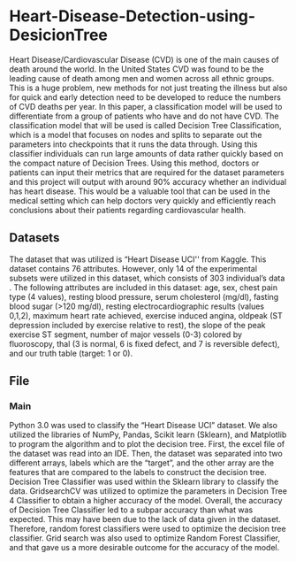 # Heart-Disease-Detection-using-DesicionTree
Heart Disease/Cardiovascular Disease (CVD) is one of the main causes of death around the world. In the United States CVD was found to be the leading cause of death among men and women across all ethnic groups. This is a huge problem, new methods for not just treating the illness but also for quick and early detection need to be developed to reduce the numbers of CVD deaths per year. In this paper, a classification model will be used to differentiate from a group of patients who have and do not have CVD. The classification model that will be used is called Decision Tree Classification, which is a model that focuses on nodes and splits to separate out the parameters into checkpoints that it runs the data through. Using this classifier individuals can run large amounts of data rather quickly based on the compact nature of Decision Trees. Using this method, doctors or patients can input their metrics that are required for the dataset parameters and this project will output with around 90% accuracy whether an individual has heart disease. This would be a valuable tool that can be used in the medical setting which can help doctors very quickly and efficiently reach conclusions about their patients regarding cardiovascular health.
## Datasets
The dataset that was utilized is “Heart Disease UCI'' from Kaggle. This dataset contains 76 attributes. However, only 14 of the experimental subsets were utilized in this dataset, which consists of 303 individual’s data . The following attributes are included in this dataset: age, sex, chest pain type (4 values), resting blood pressure, serum cholesterol (mg/dl), fasting blood sugar (>120 mg/dl), resting electrocardiographic results (values 0,1,2), maximum heart rate achieved, exercise induced angina, oldpeak (ST depression included by exercise relative to rest), the slope of the peak exercise ST segment, number of major vessels (0-3) colored by fluoroscopy, thal (3 is normal, 6 is fixed defect, and 7 is reversible defect), and our truth table (target: 1 or 0). 
## File
### Main
Python 3.0 was used to classify the “Heart Disease UCI” dataset. We also utilized the libraries of NumPy, Pandas, Scikit learn (Sklearn), and Matplotlib to program the algorithm and to plot the decision tree. First, the excel file of the dataset was read into an IDE. Then, the dataset was separated into two different arrays, labels which are the “target”, and the other array are the features that are compared to the labels to construct the decision tree. Decision Tree Classifier was used within the Sklearn library to classify the data. GridsearchCV was utilized to optimize the parameters in Decision Tree 4 Classifier to obtain a higher accuracy of the model. Overall, the accuracy of Decision Tree Classifier led to a subpar accuracy than what was expected. This may have been due to the lack of data given in the dataset. Therefore, random forest classifiers were used to optimize the decision tree classifier. Grid search was also used to optimize Random Forest Classifier, and that gave us a more desirable outcome for the accuracy of the model.
